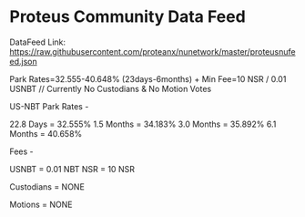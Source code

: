 # Proteus Community Data Feed

DataFeed Link: https://raw.githubusercontent.com/proteanx/nunetwork/master/proteusnufeed.json

Park Rates=32.555-40.648% (23days-6months) + Min Fee=10 NSR / 0.01 USNBT // Currently No Custodians & No Motion Votes 

US-NBT Park Rates - 

22.8 Days  = 32.555%
1.5 Months = 34.183%
3.0 Months = 35.892%
6.1 Months = 40.658%

Fees - 

USNBT =  0.01 NBT
NSR   =  10 NSR

Custodians =  NONE

Motions =  NONE
